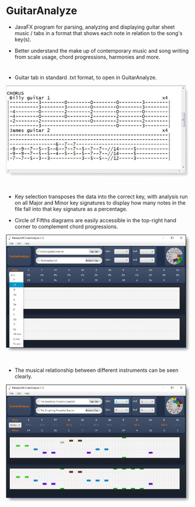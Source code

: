 # GuitarAnalyze

- JavaFX program for parsing, analyzing and displaying guitar sheet music / tabs in a format that shows each note in relation to the song's key(s).

- Better understand the make up of contemporary music and song writing from scale usage, chord progressions, harmonies and more.

#

- Guitar tab in standard .txt format, to open in GuitarAnalyze.

<img src="https://raw.githubusercontent.com/PenneySoft/G13/master/Asset/Tab.jpg">

#

- Key selection transposes the data into the correct key, with analysis run on all Major and Minor key signatures to display how many notes in the file fall into that key signature as a percentage.

- Circle of Fifths diagrams are easily accessible in the top-right hand corner to complement chord progressions.

<img src="https://raw.githubusercontent.com/PenneySoft/G13/master/Asset/GAKey.jpg">

#

- The musical relationship between different instruments can be seen clearly.

<img src="https://raw.githubusercontent.com/PenneySoft/G13/master/Asset/GAPumpkins.jpg">
